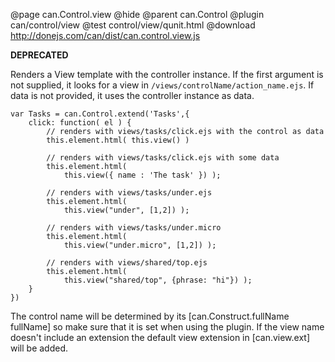 @page can.Control.view
@hide
@parent can.Control
@plugin can/control/view
@test control/view/qunit.html
@download http://donejs.com/can/dist/can.control.view.js

__DEPRECATED__

Renders a View template with the controller instance. If the first argument
is not supplied, it looks for a view in `/views/controlName/action_name.ejs`.
If data is not provided, it uses the controller instance as data.

	var Tasks = can.Control.extend('Tasks',{
		click: function( el ) {
			// renders with views/tasks/click.ejs with the control as data
			this.element.html( this.view() )

			// renders with views/tasks/click.ejs with some data
			this.element.html( 
				this.view({ name : 'The task' }) );

			// renders with views/tasks/under.ejs
			this.element.html( 
				this.view("under", [1,2]) );

			// renders with views/tasks/under.micro 
			this.element.html( 
				this.view("under.micro", [1,2]) );

			// renders with views/shared/top.ejs
			this.element.html( 
				this.view("shared/top", {phrase: "hi"}) );
		}
	})

The control name will be determined by its [can.Construct.fullName fullName] so
make sure that it is set when using the plugin. If the view name doesn't include an extension the
default view extension in [can.view.ext] will be added.